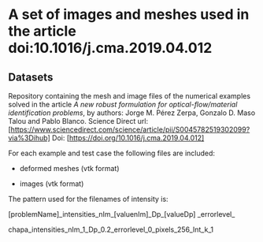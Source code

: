 # A set of images and meshes used in the article doi:10.1016/j.cma.2019.04.012

## Datasets

Repository containing the mesh and image files of the numerical examples solved in the article _A new robust formulation for optical-flow/material identification problems_, by authors: Jorge M. Pérez Zerpa, Gonzalo D. Maso Talou and Pablo Blanco.  Science Direct url: [https://www.sciencedirect.com/science/article/pii/S0045782519302099?via%3Dihub] Doi: [https://doi.org/10.1016/j.cma.2019.04.012]

For each example and test case the following files are included:

- deformed meshes (vtk format)

- images (vtk format)


The pattern used for the filenames of intensity is:

[problemName]\_intensities\_nIm\_[valuenIm]\_Dp\_[valueDp]
\_errorlevel\_

chapa_intensities_nIm_1_Dp_0.2_errorlevel_0_pixels_256_Int_k_1
